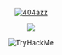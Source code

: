 <p align="center">
<a href="https://www.linkedin.com/in/jorge-garc%C3%ADa-villaverde-332491257"><img src="https://readme-typing-svg.demolab.com?font=Fira+Code&size=30&pause=1000&color=00C712&vCenter=true&random=false&width=437&height=65&lines=404azz%40host%3A~%24+;echo+'CTFs%26Writeups'" alt="404azz" /></a>
</p>

<p align="center">
  <img src="https://media4.giphy.com/media/v1.Y2lkPTc5MGI3NjExa295ODNvandzMmYzNGZkYngxNGprZzAyaWIyYnZ1bTdzNGwzbDZ3MSZlcD12MV9pbnRlcm5hbF9naWZfYnlfaWQmY3Q9Zw/3o7btZ0z93NMIXUj7i/giphy.gif"/>
</p>


<p align="center">
<img src="https://tryhackme-badges.s3.amazonaws.com/404azz.png" alt="TryHackMe">
</p>
